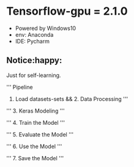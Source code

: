 # Tensorflow-gpu = 2.1.0
- Powered by Windows10 
- env: Anaconda
- IDE: Pycharm

## Notice:happy:
Just for self-learning.





'''
Pipeline
1. Load datasets-sets && 2. Data Processing 
'''


'''
3. Keras Modeling
'''


'''
4. Train the Model
'''


'''
5. Evaluate the Model
'''


'''
6. Use the Model
'''


'''
7. Save the Model
'''
